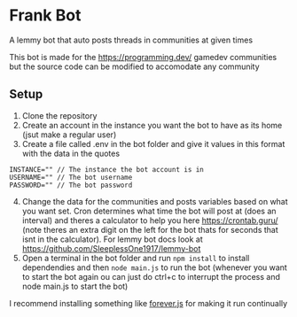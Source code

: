 # Frank Bot
A lemmy bot that auto posts threads in communities at given times

This bot is made for the https://programming.dev/ gamedev communities but the source code can be modified to accomodate any community

## Setup
1. Clone the repository
2. Create an account in the instance you want the bot to have as its home (jsut make a regular user)
3. Create a file called .env in the bot folder and give it values in this format with the data in the quotes
```
INSTANCE="" // The instance the bot account is in
USERNAME="" // The bot username
PASSWORD="" // The bot password
```
4. Change the data for the communities and posts variables based on what you want set. Cron determines what time the bot will post at (does an interval) and theres a calculator to help you here https://crontab.guru/ (note theres an extra digit on the left for the bot thats for seconds that isnt in the calculator). For lemmy bot docs look at https://github.com/SleeplessOne1917/lemmy-bot
5. Open a terminal in the bot folder and run `npm install` to install dependendies and then `node main.js` to run the bot (whenever you want to start the bot again ou can just do ctrl+c to interrupt the process and node main.js to start the bot)

I recommend installing something like [forever.js](https://www.npmjs.com/package/forever) for making it run continually
